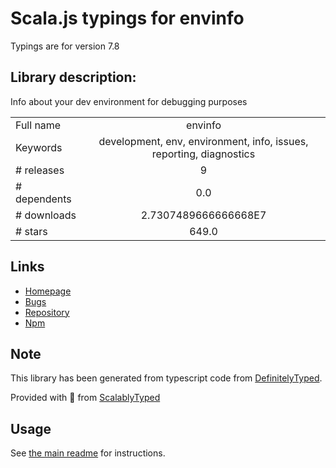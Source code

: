 
# Scala.js typings for envinfo

Typings are for version 7.8

## Library description:
Info about your dev environment for debugging purposes

|                    |                 |
| ------------------ | :-------------: |
| Full name          | envinfo |
| Keywords           | development, env, environment, info, issues, reporting, diagnostics |
| # releases         | 9 |
| # dependents       | 0.0 |
| # downloads        | 2.7307489666666668E7 |
| # stars            | 649.0 |

## Links
- [Homepage](https://github.com/tabrindle/envinfo#readme)
- [Bugs](https://github.com/tabrindle/envinfo/issues)
- [Repository](https://github.com/tabrindle/envinfo)
- [Npm](https://www.npmjs.com/package/envinfo)
    


## Note
This library has been generated from typescript code from [DefinitelyTyped](https://definitelytyped.org).

Provided with :purple_heart: from [ScalablyTyped](https://github.com/oyvindberg/ScalablyTyped)

## Usage
See [the main readme](../../readme.md) for instructions.


